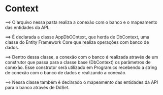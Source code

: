 # Context #

&xrArr; O arquivo nessa pasta realiza a conexão com o banco e o mapeamento das entidades da API. 

&xrArr; É declarada a classe AppDbCOntext, que herda de DbContext, uma classe do Entity Framework Core que realiza operações com banco de dados. 

&xrArr; Dentro dessa classe, a conexão com o banco é realizada através de um construtor que passa para a classe base (DbContext) os parâmetros de conexão. Esse construtor será utilizado em Program.cs recebendo a string de conexão com o banco de dados e realizando a conexão. 

&xrArr; Nessa classe também é declarado o mapeamento das entidades da API para o banco através de DdSet.